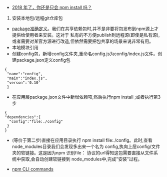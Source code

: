 
* [2018 年了，你还是只会 npm install 吗？](https://juejin.im/post/5ab3f77df265da2392364341)
1. 安装本地包/远程git仓库包
  * [package准确定义](https://docs.npmjs.com/getting-started/packages#what-is-a-package-)。我们在共享依赖包时,并不是非要将包发布到npm源上才提供给使用者来安装。这对于
  私有的不方便publish到远程源(即使是私有源),或者需要对某官方源进行改造,但依然需要把包共享的场景来说非常有用。
  * 本地模块引用
  *  创建config包，新增config文件夹,重命名config.js为config/index.js文件。创建package.json定义config包
  ```
  {
   "name":"config",
   "main":"index.js",
   "verson":'0.10'
   }
  ```
  * 在应用层package.json文件中新增依赖项,然后执行npm install ;或者执行第3步
  ```
  {
 "dependencies":{
    "config":"file:./config"
   }
  }
  ```
  * (等价于第二步)直接在应用目录执行 npm install file:./config。此时,查看node_modules目录我们会发现多出来一个名为
  config,执向上层config/文件夹的软链接。这是因为npm 识别file： 协议的url得知这包需要直接从文件系统中获取,会自动创建软链接到
  node_modules中,完成"安装"过程。


  * [npm CLI commands](https://docs.npmjs.com/cli/init)
